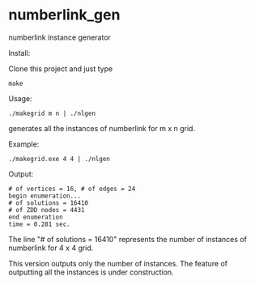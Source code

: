 # numberlink_gen
numberlink instance generator

Install:

Clone this project and just type

```
make
```

Usage:

```
./makegrid m n | ./nlgen 
```

generates all the instances of numberlink for m x n grid.


Example:

```
./makegrid.exe 4 4 | ./nlgen
```

Output:

```
# of vertices = 16, # of edges = 24
begin enumeration...
# of solutions = 16410
# of ZDD nodes = 4431
end enumeration
time = 0.281 sec.
```

The line "# of solutions = 16410" represents the number of instances of numberlink for 4 x 4 grid.

This version outputs only the number of instances. The feature of outputting all the instances is under construction.
